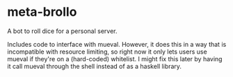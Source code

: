 # meta-brollo

A bot to roll dice for a personal server.

Includes code to interface with mueval. However, it does this in a way that is
incompatible with resource limiting, so right now it only lets users use mueval
if they're on a (hard-coded) whitelist. I might fix this later by having it
call mueval through the shell instead of as a haskell library.

